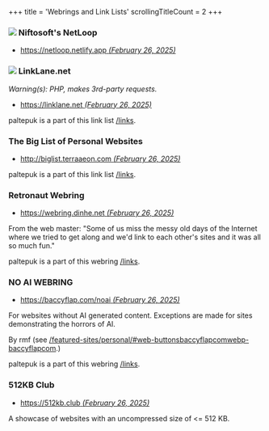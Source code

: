 +++
title               = 'Webrings and Link Lists'
scrollingTitleCount = 2
+++

### ![](/web-buttons/netloop.netlify.app.webp) Niftosoft's NetLoop

- [https://netloop.netlify.app *(February 26, 2025)*](https://netloop.netlify.app)

### ![](/web-buttons/linklane.net.webp) LinkLane.net

*Warning(s): PHP, makes 3rd-party requests.*

- [https://linklane.net *(February 26, 2025)*](https://linklane.net)

paltepuk is a part of this link list [/links](/links/).

### The Big List of Personal Websites

- [http://biglist.terraaeon.com *(February 26, 2025)*](http://biglist.terraaeon.com)

paltepuk is a part of this link list [/links](/links/).

### Retronaut Webring

- [https://webring.dinhe.net *(February 26, 2025)*](https://webring.dinhe.net)

From the web master: "Some of us miss the messy old days of the Internet where
we tried to get along and we'd link to each other's sites and it was all so much
fun."

paltepuk is a part of this webring [/links](/links/).

### NO AI WEBRING

- [https://baccyflap.com/noai *(February 26, 2025)*](https://baccyflap.com/noai)

For websites without AI generated content. Exceptions are made for sites
demonstrating the horrors of AI.

By rmf (see
[/featured-sites/personal/#web-buttonsbaccyflapcomwebp-baccyflapcom](/featured-sites/personal/#web-buttonsbaccyflapcomwebp-baccyflapcom).)

paltepuk is a part of this webring [/links](/links/).

### 512KB Club

- [https://512kb.club *(February 26, 2025)*](https://512kb.club)

A showcase of websites with an uncompressed size of <= 512 KB.
